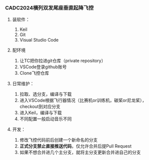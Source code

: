 ### CADC2024横列双发尾座垂直起降飞控  
1. 装软件：  
    1. Keil  
    2. Git  
    3. Visual Studio Code  

2. 配环境
    1. 让TC把你拉进git仓库（private repository）
    2. VSCode登录github账号
    3. Clone飞控仓库

3. 日常维护：  
    1. 拉取、选分支，编译与下载
    2. 进入VSCode根据飞行器情况（比赛机or训练机，碳桨or尼龙桨），checkout到对应分支
    3. 进入Keil，编译与下载
    4. 不同配置一般启动音乐不同

4. 开发：
    1. 修改飞控代码前后创建一个新命名的分支
    2. **正式分支禁止直接推送代码**，仅允许合并后提Pull Request
    3. 如果不想合并进几个主分支，就将主分支更新合并进自己的分支  
  